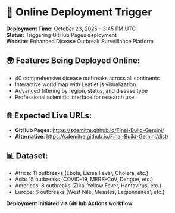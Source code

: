 # 🚀 Online Deployment Trigger

**Deployment Time**: October 23, 2025 - 3:45 PM UTC  
**Status**: Triggering GitHub Pages deployment  
**Website**: Enhanced Disease Outbreak Surveillance Platform  

## 🌍 Features Being Deployed Online:
- 40 comprehensive disease outbreaks across all continents
- Interactive world map with Leaflet.js visualization
- Advanced filtering by region, status, and disease type
- Professional scientific interface for research use

## 🌐 Expected Live URLs:
- **GitHub Pages**: https://sdemitre.github.io/Final-Build-Gemini/
- **Alternative**: https://sdemitre.github.io/Final-Build-Gemini/dist/

## 📊 Dataset:
- Africa: 11 outbreaks (Ebola, Lassa Fever, Cholera, etc.)
- Asia: 15 outbreaks (COVID-19, MERS-CoV, Dengue, etc.)
- Americas: 8 outbreaks (Zika, Yellow Fever, Hantavirus, etc.)
- Europe: 6 outbreaks (West Nile, Measles, Legionnaires', etc.)

**Deployment initiated via GitHub Actions workflow**